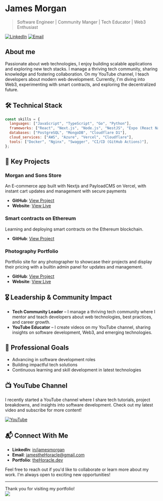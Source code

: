 # James Morgan

> Software Engineer | Community Manger | Tech Educator | Web3 Enthusiast

[![LinkedIn](https://img.shields.io/badge/LinkedIn-Connect-blue)](https://www.linkedin.com/in/jamesmorgan-thehoracle)
[![Email](https://img.shields.io/badge/Email-Contact-red)](mailto:jamestheHoracle@gmail.com)

## About me

Passionate about web technologies, I enjoy building scalable applications and exploring new tech stacks. I manage a thriving tech community, sharing knowledge and fostering collaboration. On my YouTube channel, I teach developers about modern web development. Currently, I'm diving into Web3, experimenting with smart contracts, and exploring the decentralized future.


## 🛠️ Technical Stack

```javascript
const skills = {
  languages: ["JavaScript", "TypeScript", "Go", "Python"],
  frameworks: ["React", "Next.js", "Node.js", "NestJS", "Expo (React Native)", "PayloadCMS"],
  databases: ["PostgreSQL", "MongoDB", "Cloudflare D1"],
  cloud_services: ["AWS", "Azure", "Vercel", "Cloudflare"],
  tools: ["Docker", "Nginx", "Swagger", "CI/CD (GitHub Actions)"],
};
```


## 🚀 Key Projects

### Morgan and Sons Store
An E-commerce app built with Nextjs and PayloadCMS on Vercel, with instant cart updates and management with secure payments

- **GitHub**: [View Project](https://github.com/theHoracle/morgan-and-sons-shop)
- **Website**: [View Live](https://morgan-and-sons-shop.vercel.app)

### Smart contracts on Ethereum
Learning and deploying smart contracts on the Ethereum blockchain.

- **GitHub**: [View Project](https://github.com/theHoracle/smart-contract)

### Photography Portfolio
Portfolio site for any photographer to showcase their projects and display their pricing with a builtin admin panel for updates and management.

- **GitHub**: [View Project](https://github.com/theHoracle/Photography-portfolio)
- **Website**: [View Live](https://photography-portfolio-kohl.vercel.app/)

## 🎖️ Leadership & Community Impact  

- **Tech Community Leader** – I manage a thriving tech community where I mentor and teach developers about web technologies, best practices, and career growth.  
- **YouTube Educator** – I create videos on my YouTube channel, sharing insights on software development, Web3, and emerging technologies.  



## 🎯 Professional Goals

- Advancing in software development roles
- Building impactful tech solutions
- Continuous learning and skill development in latest technologies



## 📺 YouTube Channel

I recently started a YouTube channel where I share tech tutorials, project breakdowns, and insights into software development. Check out my latest video and subscribe for more content!

[![YouTube](https://img.shields.io/badge/YouTube-Subscribe-red?logo=youtube)](https://www.youtube.com/@thehoracle)

## 📬 Connect With Me

- **LinkedIn**: [in/jamesmorgan](https://www.linkedin.com/in/jamesmorgan-thehoracle)
- **Email**: jamestheHoracle@gmail.com
- **Portfolio**: [theHoracle.dev](https://thehoracledev.vercel.app/)

Feel free to reach out if you'd like to collaborate or learn more about my work. I'm always open to exciting new opportunities!

---

Thank you for visiting my portfolio!
<br />
[![](https://visitcount.itsvg.in/api?id=theHoracle&icon=0&color=0)](https://visitcount.itsvg.in)